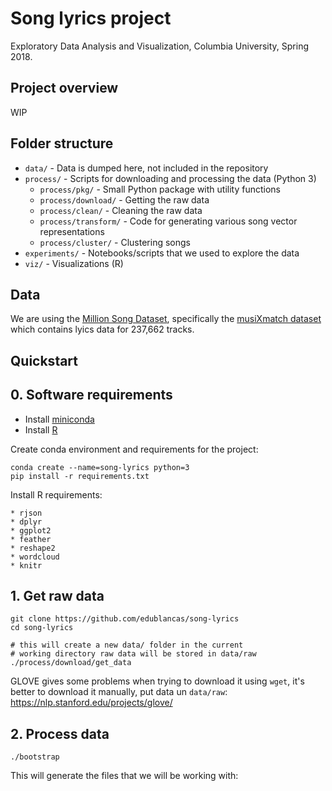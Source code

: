 # Song lyrics project

Exploratory Data Analysis and Visualization, Columbia University, Spring 2018.

## Project overview

WIP

## Folder structure

* `data/` - Data is dumped here, not included in the repository
* `process/` - Scripts for downloading and processing the data (Python 3)
    - `process/pkg/` - Small Python package with utility functions
    - `process/download/` - Getting the raw data
    - `process/clean/` - Cleaning the raw data
    - `process/transform/` - Code for generating various song vector representations
    - `process/cluster/` - Clustering songs
* `experiments/` - Notebooks/scripts that we used to explore the data
* `viz/` - Visualizations (R)

## Data

We are using the [Million Song Dataset](https://labrosa.ee.columbia.edu/millionsong/), specifically the [musiXmatch dataset](https://labrosa.ee.columbia.edu/millionsong/musixmatch) which contains lyics data for 237,662 tracks.

## Quickstart

## 0. Software requirements

* Install [miniconda](https://github.com/edublancas/commons/blob/master/repos/conda.md)
* Install [R](https://www.r-project.org/)

Create conda environment and requirements for the project:

```shell
conda create --name=song-lyrics python=3
pip install -r requirements.txt
```

Install R requirements:

    * rjson
    * dplyr
    * ggplot2
    * feather
    * reshape2
    * wordcloud
    * knitr

## 1. Get raw data

```shell
git clone https://github.com/edublancas/song-lyrics
cd song-lyrics

# this will create a new data/ folder in the current
# working directory raw data will be stored in data/raw
./process/download/get_data
```

GLOVE gives some problems when trying to download it using `wget`, it's better to download it manually, put data un `data/raw`: https://nlp.stanford.edu/projects/glove/

## 2. Process data

```shell
./bootstrap
```

This will generate the files that we will be working with: